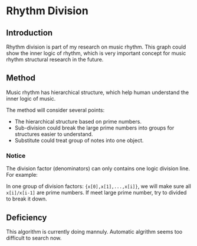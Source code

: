# Rhythm Division
## Introduction
Rhythm division is part of my research on music rhythm. This graph could show the inner logic of rhythm, which is very important concept for music rhythm structural research in the future.
## Method
Music rhythm has hierarchical structure, which help human understand the inner logic of music.

The method will consider several points:
* The hierarchical structure based on prime numbers.
* Sub-division could break the large prime numbers into groups for structures easier to understand.
* Substitute could treat group of notes into one object.
### Notice
The division factor (denominators) can only contains one logic division line. For example:

In one group of division factors: `{x[0],x[1],...,x[i]}`, we will make sure all `x[i]/x[i-1]` are prime numbers. If meet large prime number, try to divided to break it down.
## Deficiency
This algorithm is currently doing mannuly. Automatic algrithm seems too difficult to search now.
